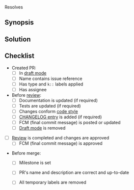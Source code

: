 Resolves <!-- paste issue reference -->




## Synopsis

<!-- Give a brief overview of the problem. -->




## Solution

<!-- Describe how exactly the problem is (or will be) resolved. -->




## Checklist

- Created PR:
    - [ ] In [draft mode][l:1]
    - [ ] Name contains issue reference
    - [ ] Has type and `k::` labels applied
    - [ ] Has assignee
- Before [review][l:4]:
    - [ ] Documentation is updated (if required)
    - [ ] Tests are updated (if required)
    - [ ] Changes conform [code style][l:2]
    - [ ] [CHANGELOG entry][l:3] is added (if required)
    - [ ] FCM (final commit message) is posted or updated
    - [ ] [Draft mode][l:1] is removed
- [ ] [Review][l:4] is completed and changes are approved
    - [ ] FCM (final commit message) is approved
- Before merge:
    - [ ] Milestone is set
    - [ ] PR's name and description are correct and up-to-date
    - [ ] All temporary labels are removed




[l:1]: https://help.github.com/en/articles/about-pull-requests#draft-pull-requests
[l:2]: /CONTRIBUTING.md#code-style
[l:3]: /CHANGELOG.md
[l:4]: https://help.github.com/en/articles/reviewing-changes-in-pull-requests
